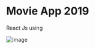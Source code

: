 # Movie App 2019

React Js using



![image](https://user-images.githubusercontent.com/78728072/131806894-b633e566-3695-4d73-a43e-1dff67866b93.png)

